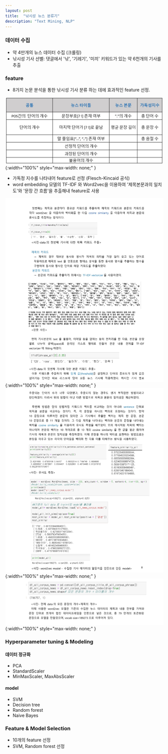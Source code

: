 ```yaml
---
layout: post
title:  "낚시성 뉴스 분류기"
description: "Text Mining, NLP"
---
```

### 데이터 수집
- 약 4만개의 뉴스 데이터 수집 (크롤링)
- 낚시성 기사 선별: 댓글에서 '낚', '기레기', '미끼' 키워드가 있는 약 6천개의 기사를 추출

### feature
- 8가지 논문 분석을 통한 낚시성 기사 분류 하는 데에 효과적인 feature 선정.

![news0001](/assets/image/NLPNews/nlpnews_001.JPG){:width="100%" style="max-width: none;" }

- 가독정 지수를 나타내어 feature로 선정 (Flesch-Kincaid 공식)
- word embedding 모델의 TF-IDF 와 Word2vec을 이용하여 '제목본문과의 일치도'와 '문장 간 흐름'을 추출해내 feature로 사용

![news0002](/assets/image/NLPNews/nlpnews_002.jpg){:width="100%" style="max-width: none;" }
![news0003](/assets/image/NLPNews/nlpnews_004.jpg){:width="100%" style="max-width: none;" }
![news0004](/assets/image/NLPNews/nlpnews_003.jpg){:width="100%" style="max-width: none;" }

### Hyperparameter tuning & Modeling
#### 데이터 정규화 
- PCA
- StandardScaler
- MinMaxScaler, MaxAbsScaler

#### model
- SVM
- Decision tree
- Random forest
- Naive Bayes

### Feature & Model Selection
- 10개의 feature 선정
- SVM, Random forest 선정
